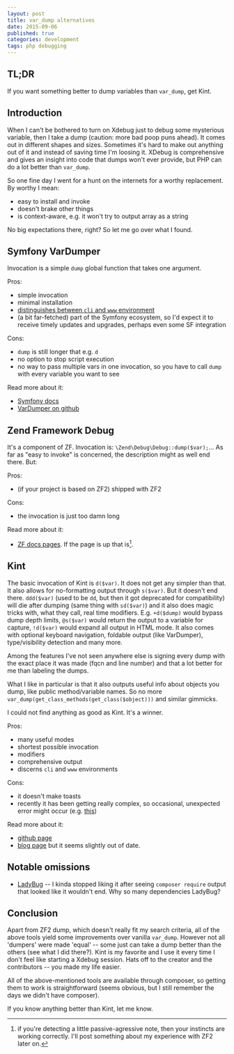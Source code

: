 ```yaml
---
layout: post
title: var_dump alternatives
date: 2015-09-06
published: true
categories: development
tags: php debugging
---
```


TL;DR
-----
If you want something better to dump variables than `var_dump`, get Kint.

Introduction
------------
When I can't be bothered to turn on Xdebug just to debug some mysterious variable, then I take a dump (caution: more bad poop puns ahead). It comes out in different shapes and sizes. Sometimes it's hard to make out anything out of it and instead of saving time I'm loosing it. XDebug is comprehensive and gives an insight into code that dumps won't ever provide, but PHP can do a lot better than `var_dump`.

So one fine day I went for a hunt on the internets for a worthy replacement. By worthy I mean:

* easy to install and invoke 
* doesn't brake other things
* is context-aware, e.g. it won't try to output array as a string

No big expectations there, right? So let me go over what I found.

Symfony VarDumper
-----------------
Invocation is a simple `dump` global function that takes one argument.

Pros:

* simple invocation
* minimal installation
* [distinguishes between `cli` and `www` environment](https://github.com/symfony/var-dumper/blob/master/VarDumper.php#L32)
* (a bit far-fetched) part of the Symfony ecosystem, so I'd expect it to receive timely updates and upgrades, perhaps even some SF integration

Cons:

* `dump` is still longer that e.g. `d`
* no option to stop script execution
* no way to pass multiple vars in one invocation, so you have to call `dump` with every variable you want to see

Read more about it:

* [Symfony docs](http://symfony.com/doc/current/components/var_dumper/introduction.html)
* [VarDumper on github](https://github.com/symfony/var-dumper)

Zend Framework Debug
--------------------
It's a component of ZF. Invocation is: `\Zend\Debug\Debug::dump($var);`... As far as "easy to invoke" is concerned, the
description might as well end there. But:

Pros:

* (if your project is based on ZF2) shipped with ZF2

Cons:

* the invocation is just too damn long

Read more about it:

* [ZF docs pages](http://framework.zend.com/manual/current/en/modules/zend.debug.html). If the page is up that is[^1].

Kint
----
The basic invocation of Kint is `d($var)`. It does not get any simpler than that. It also allows for no-formatting output through `s($var)`. But it doesn't end there. `ddd($var)` (used to be `dd`, but then it got deprecated for compatibility) will die after dumping (same thing with `sd($var)`) and it also does magic tricks with, what they call, real time modifiers. E.g. `+d($dump)` would bypass dump depth limits, `@s($var)` would return the output to a variable for capture, `!d($var)` would expand all output in HTML mode. It also comes with optional keyboard navigation, foldable output (like VarDumper), type/visibility detection and many more.

Among the features I've not seen anywhere else is signing every dump with the exact place it was made (fqcn and line number) and that a lot better for me than labeling the dumps.

What I like in particular is that it also outputs useful info about objects you dump, like public method/variable names. So no more `var_dump(get_class_methods(get_class($object)))` and similar gimmicks.

I could not find anything as good as Kint. It's a winner.

Pros:

* many useful modes
* shortest possible invocation
* modifiers
* comprehensive output
* discerns `cli` and `www` environments

Cons:

* it doesn't make toasts
* recently it has been getting really complex, so occasional, unexpected error might occur (e.g. [this](https://github.com/raveren/kint/issues/160))

Read more about it:

* [github page](https://github.com/raveren/kint/)
* [blog page](http://raveren.github.io/kint/) but it seems slightly out of date.

Notable omissions
-----------------
* [LadyBug](https://github.com/raulfraile/Ladybug) -- I kinda stopped liking it after seeing `composer require` output
that looked like it wouldn't end. Why so many dependencies LadyBug?

Conclusion
----------
Apart from ZF2 dump, which doesn't really fit my search criteria, all of the above tools yield some improvements over vanilla `var_dump`. However not all 'dumpers' were made 'equal' -- some just can take a dump better than the others (see what I did there?). Kint is my favorite and I use it every time I don't feel like starting a Xdebug session. Hats off to the creator and the contributors -- you made my life easier.

All of the above-mentioned tools are available through composer, so getting them to work is straightforward (seems
obvious, but I still remember the days we didn't have composer).

If you know anything better than Kint, let me know.

[^1]: if you're detecting a little passive-agressive note, then your instincts are working correctly. I'll post something about my experience with ZF2 later on.
